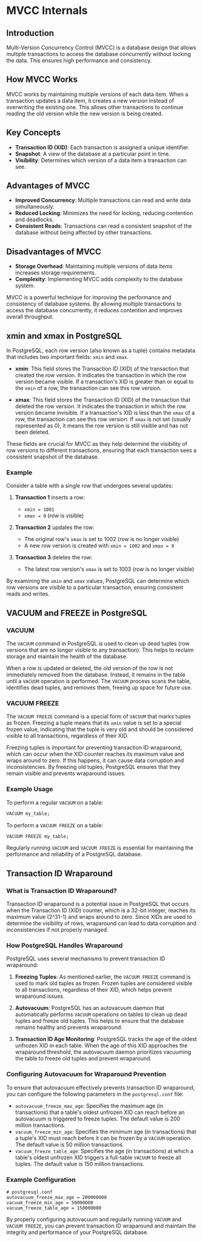 # MVCC Internals

## Introduction
Multi-Version Concurrency Control (MVCC) is a database design that allows multiple transactions to access the database concurrently without locking the data. This ensures high performance and consistency.

## How MVCC Works
MVCC works by maintaining multiple versions of each data item. When a transaction updates a data item, it creates a new version instead of overwriting the existing one. This allows other transactions to continue reading the old version while the new version is being created.

## Key Concepts
- **Transaction ID (XID)**: Each transaction is assigned a unique identifier.
- **Snapshot**: A view of the database at a particular point in time.
- **Visibility**: Determines which version of a data item a transaction can see.

## Advantages of MVCC
- **Improved Concurrency**: Multiple transactions can read and write data simultaneously.
- **Reduced Locking**: Minimizes the need for locking, reducing contention and deadlocks.
- **Consistent Reads**: Transactions can read a consistent snapshot of the database without being affected by other transactions.

## Disadvantages of MVCC
- **Storage Overhead**: Maintaining multiple versions of data items increases storage requirements.
- **Complexity**: Implementing MVCC adds complexity to the database system.

MVCC is a powerful technique for improving the performance and consistency of database systems. By allowing multiple transactions to access the database concurrently, it reduces contention and improves overall throughput.

## xmin and xmax in PostgreSQL

In PostgreSQL, each row version (also known as a tuple) contains metadata that includes two important fields: `xmin` and `xmax`.

- **xmin**: This field stores the Transaction ID (XID) of the transaction that created the row version. It indicates the transaction in which the row version became visible. If a transaction's XID is greater than or equal to the `xmin` of a row, the transaction can see this row version.

- **xmax**: This field stores the Transaction ID (XID) of the transaction that deleted the row version. It indicates the transaction in which the row version became invisible. If a transaction's XID is less than the `xmax` of a row, the transaction can see this row version. If `xmax` is not set (usually represented as 0), it means the row version is still visible and has not been deleted.

These fields are crucial for MVCC as they help determine the visibility of row versions to different transactions, ensuring that each transaction sees a consistent snapshot of the database.

### Example
Consider a table with a single row that undergoes several updates:

1. **Transaction 1** inserts a row:
    - `xmin = 1001`
    - `xmax = 0` (row is visible)

2. **Transaction 2** updates the row:
    - The original row's `xmax` is set to 1002 (row is no longer visible)
    - A new row version is created with `xmin = 1002` and `xmax = 0`

3. **Transaction 3** deletes the row:
    - The latest row version's `xmax` is set to 1003 (row is no longer visible)

By examining the `xmin` and `xmax` values, PostgreSQL can determine which row versions are visible to a particular transaction, ensuring consistent reads and writes.

## VACUUM and FREEZE in PostgreSQL

### VACUUM
The `VACUUM` command in PostgreSQL is used to clean up dead tuples (row versions that are no longer visible to any transaction). This helps to reclaim storage and maintain the health of the database.

When a row is updated or deleted, the old version of the row is not immediately removed from the database. Instead, it remains in the table until a `VACUUM` operation is performed. The `VACUUM` process scans the table, identifies dead tuples, and removes them, freeing up space for future use.

### VACUUM FREEZE
The `VACUUM FREEZE` command is a special form of `VACUUM` that marks tuples as frozen. Freezing a tuple means that its `xmin` value is set to a special frozen value, indicating that the tuple is very old and should be considered visible to all transactions, regardless of their XID.

Freezing tuples is important for preventing transaction ID wraparound, which can occur when the XID counter reaches its maximum value and wraps around to zero. If this happens, it can cause data corruption and inconsistencies. By freezing old tuples, PostgreSQL ensures that they remain visible and prevents wraparound issues.

### Example Usage
To perform a regular `VACUUM` on a table:
```sql
VACUUM my_table;
```

To perform a `VACUUM FREEZE` on a table:
```sql
VACUUM FREEZE my_table;
```

Regularly running `VACUUM` and `VACUUM FREEZE` is essential for maintaining the performance and reliability of a PostgreSQL database.


## Transaction ID Wraparound

### What is Transaction ID Wraparound?
Transaction ID wraparound is a potential issue in PostgreSQL that occurs when the Transaction ID (XID) counter, which is a 32-bit integer, reaches its maximum value (2^31-1) and wraps around to zero. Since XIDs are used to determine the visibility of rows, wraparound can lead to data corruption and inconsistencies if not properly managed.

### How PostgreSQL Handles Wraparound
PostgreSQL uses several mechanisms to prevent transaction ID wraparound:

1. **Freezing Tuples**: As mentioned earlier, the `VACUUM FREEZE` command is used to mark old tuples as frozen. Frozen tuples are considered visible to all transactions, regardless of their XID, which helps prevent wraparound issues.

2. **Autovacuum**: PostgreSQL has an autovacuum daemon that automatically performs `VACUUM` operations on tables to clean up dead tuples and freeze old tuples. This helps to ensure that the database remains healthy and prevents wraparound.

3. **Transaction ID Age Monitoring**: PostgreSQL tracks the age of the oldest unfrozen XID in each table. When the age of this XID approaches the wraparound threshold, the autovacuum daemon prioritizes vacuuming the table to freeze old tuples and prevent wraparound.

### Configuring Autovacuum for Wraparound Prevention
To ensure that autovacuum effectively prevents transaction ID wraparound, you can configure the following parameters in the `postgresql.conf` file:

- `autovacuum_freeze_max_age`: Specifies the maximum age (in transactions) that a table's oldest unfrozen XID can reach before an autovacuum is triggered to freeze tuples. The default value is 200 million transactions.
- `vacuum_freeze_min_age`: Specifies the minimum age (in transactions) that a tuple's XID must reach before it can be frozen by a `VACUUM` operation. The default value is 50 million transactions.
- `vacuum_freeze_table_age`: Specifies the age (in transactions) at which a table's oldest unfrozen XID triggers a full-table `VACUUM` to freeze all tuples. The default value is 150 million transactions.

### Example Configuration
```plaintext
# postgresql.conf
autovacuum_freeze_max_age = 200000000
vacuum_freeze_min_age = 50000000
vacuum_freeze_table_age = 150000000
```

By properly configuring autovacuum and regularly running `VACUUM` and `VACUUM FREEZE`, you can prevent transaction ID wraparound and maintain the integrity and performance of your PostgreSQL database.